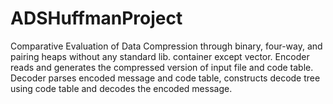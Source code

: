 # ADSHuffmanProject
Comparative Evaluation of Data Compression through binary, four-way, and pairing heaps without any standard lib. container except vector. Encoder reads and generates the compressed version of input file and code table. Decoder parses encoded message and code table, constructs decode tree using code table and decodes the encoded message.
